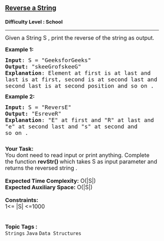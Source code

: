 <h2><a href="https://practice.geeksforgeeks.org/problems/java-reverse-a-string0416/1?page=2&category[]=Strings&sortBy=difficulty">Reverse a String</a></h2><h3>Difficulty Level : School</h3><hr><div class="problems_problem_content__Xm_eO"><p><span style="font-size:18px">Given a String S , print the reverse of the string as output.</span><br>
<br>
<span style="font-size:18px"><strong>Example 1:</strong></span></p>

<pre><span style="font-size:18px"><strong>Input</strong>: S = "GeeksforGeeks</span><span style="font-size:18px">"
<strong>Output:</strong>&nbsp;"skeeGrofskeeG</span><span style="font-size:18px">"&nbsp;
<strong>Explanation</strong>: Element at first is at last and
last is at first, second is at second last and 
second last is at second position and so on .
</span></pre>

<p><span style="font-size:18px"><strong>Example 2:</strong></span></p>

<pre><span style="font-size:18px"><strong>Input: </strong>S = "ReversE"
<strong>Output:&nbsp;</strong>"EsreveR"
<strong>Explanation</strong>: "E" at first and "R" at last and
"e" at second last and "s" at second and
so on .</span></pre>

<p><br>
<span style="font-size:18px"><strong>Your Task:&nbsp;&nbsp;</strong><br>
You dont need to read input or print anything. Complete the function <strong>revStr</strong><strong>()&nbsp;</strong>which takes S&nbsp;as input parameter and returns the reversed string .<br>
<br>
<strong>Expected Time Complexity:</strong> O(|S|)<br>
<strong>Expected Auxiliary Space:</strong> O(|S|)<br>
<br>
<strong>Constraints:</strong><br>
1&lt;= |S|&nbsp;&lt;=1000</span></p>
</div><br><p><span style=font-size:18px><strong>Topic Tags : </strong><br><code>Strings</code>&nbsp;<code>Java</code>&nbsp;<code>Data Structures</code>&nbsp;